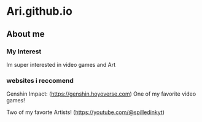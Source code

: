 # Ari.github.io

## About me ##

### My Interest 
Im super interested in video games and Art 

### websites i reccomend 
Genshin Impact: (https://genshin.hoyoverse.com) One of my favorite video games! 

Two of my favorte Artists! (https://youtube.com/@spilledinkyt)
